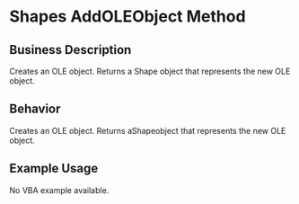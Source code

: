 # Shapes AddOLEObject Method

## Business Description
Creates an OLE object. Returns a Shape object that represents the new OLE object.

## Behavior
Creates an OLE object. Returns aShapeobject that represents the new OLE object.

## Example Usage
No VBA example available.